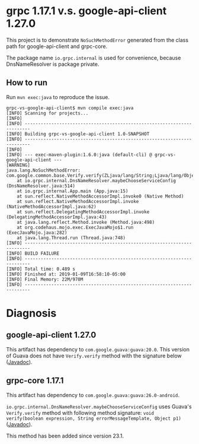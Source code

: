 # grpc 1.17.1 v.s. google-api-client 1.27.0

This project is to demonstrate `NoSuchMethodError` generated from the class path
for google-api-client and grpc-core.

The package name `io.grpc.internal` is used for convenience, because DnsNameResolver
is package private.

## How to run

Run `mvn exec:java` to reproduce the issue.

```
grpc-vs-google-api-client$ mvn compile exec:java
[INFO] Scanning for projects...
[INFO] 
[INFO] ------------------------------------------------------------------------
[INFO] Building grpc-vs-google-api-client 1.0-SNAPSHOT
[INFO] ------------------------------------------------------------------------
[INFO] 
[INFO] --- exec-maven-plugin:1.6.0:java (default-cli) @ grpc-vs-google-api-client ---
[WARNING] 
java.lang.NoSuchMethodError: com.google.common.base.Verify.verify(ZLjava/lang/String;Ljava/lang/Object;)V
    at io.grpc.internal.DnsNameResolver.maybeChooseServiceConfig (DnsNameResolver.java:514)
    at io.grpc.internal.App.main (App.java:15)
    at sun.reflect.NativeMethodAccessorImpl.invoke0 (Native Method)
    at sun.reflect.NativeMethodAccessorImpl.invoke (NativeMethodAccessorImpl.java:62)
    at sun.reflect.DelegatingMethodAccessorImpl.invoke (DelegatingMethodAccessorImpl.java:43)
    at java.lang.reflect.Method.invoke (Method.java:498)
    at org.codehaus.mojo.exec.ExecJavaMojo$1.run (ExecJavaMojo.java:282)
    at java.lang.Thread.run (Thread.java:748)
[INFO] ------------------------------------------------------------------------
[INFO] BUILD FAILURE
[INFO] ------------------------------------------------------------------------
[INFO] Total time: 0.489 s
[INFO] Finished at: 2019-01-09T16:58:10-05:00
[INFO] Final Memory: 22M/970M
[INFO] ------------------------------------------------------------------------
```


# Diagnosis

## google-api-client 1.27.0

This artifact has dependency to `com.google.guava:guava:20.0`.
This version of Guava does not have `Verify.verify` method with the signature below
([Javadoc](https://google.github.io/guava/releases/20.0/api/docs/com/google/common/base/Verify.html)).

## grpc-core 1.17.1 

This artifact has dependency to `com.google.guava:guava:26.0-android`.

`io.grpc.internal.DnsNameResolver.maybeChooseServiceConfig` uses Guava's
`Verify.verify` method with following method signature:
`void verify(boolean expression, String errorMessageTemplate, Object p1)`
([Javadoc](https://google.github.io/guava/releases/26.0-android/api/docs/com/google/common/base/Verify.html#verify-boolean-java.lang.String-java.lang.Object-)).

This method has been added since version 23.1.


